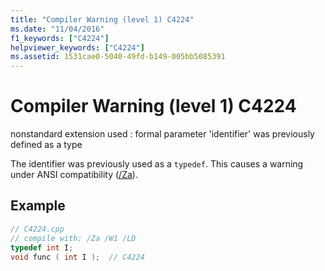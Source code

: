 ```yaml
---
title: "Compiler Warning (level 1) C4224"
ms.date: "11/04/2016"
f1_keywords: ["C4224"]
helpviewer_keywords: ["C4224"]
ms.assetid: 1531cae0-5040-49fd-b149-005bb5085391
---
```

# Compiler Warning (level 1) C4224

nonstandard extension used : formal parameter 'identifier' was previously defined as a type

The identifier was previously used as a `typedef`. This causes a warning under ANSI compatibility ([/Za](../../build/reference/za-ze-disable-language-extensions.md)).

## Example

```cpp
// C4224.cpp
// compile with: /Za /W1 /LD
typedef int I;
void func ( int I );  // C4224
```
